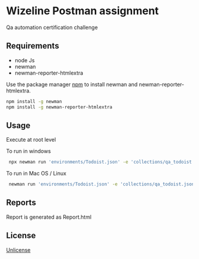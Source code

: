 # Wizeline Postman assignment

Qa automation certification challenge

## Requirements

* node Js
* newman
* newman-reporter-htmlextra

Use the package manager [npm](https://www.npmjs.com/) to install newman and newman-reporter-htmlextra.

```bash
npm install -g newman
npm install -g newman-reporter-htmlextra
```

## Usage

Execute at root level

To run in windows

```bash
 npx newman run 'environments/Todoist.json' -e 'collections/qa_todoist.json' -r 'htmlextra' --reporter-htmlextra-export report.html 
```

To run in Mac OS / Linux

```bash
 newman run 'environments/Todoist.json' -e 'collections/qa_todoist.json' -r 'htmlextra' --reporter-htmlextra-export report.html 
```


## Reports

Report is generated as Report.html 

## License
[ Unlicense](https://unlicense.org/)
